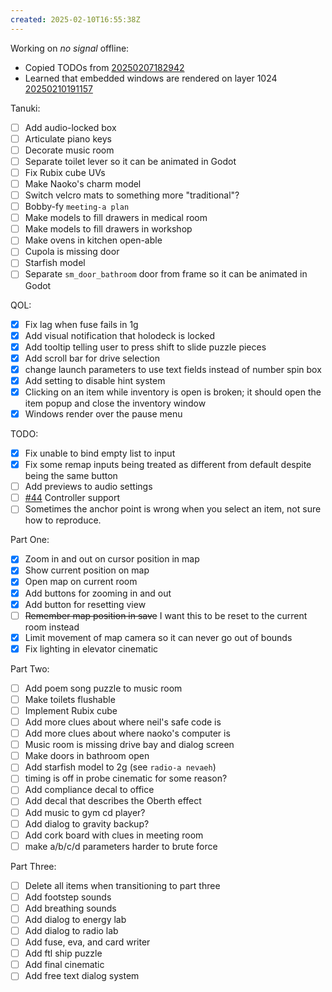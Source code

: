 ```yaml
---
created: 2025-02-10T16:55:38Z
---
```


Working on _no signal_ offline:
- Copied TODOs from [20250207182942](20250207182942.md)
- Learned that embedded windows are rendered on layer 1024 [20250210191157](20250210191157.md)

Tanuki:
- [ ] Add audio-locked box
- [ ] Articulate piano keys
- [ ] Decorate music room
- [ ] Separate toilet lever so it can be animated in Godot
- [ ] Fix Rubix cube UVs
- [ ] Make Naoko's charm model
- [ ] Switch velcro mats to something more "traditional"?
- [ ] Bobby-fy `meeting-a plan`
- [ ] Make models to fill drawers in medical room
- [ ] Make models to fill drawers in workshop
- [ ] Make ovens in kitchen open-able
- [ ] Cupola is missing door
- [ ] Starfish model
- [ ] Separate `sm_door_bathroom` door from frame so it can be animated in Godot

QOL:
- [x] Fix lag when fuse fails in 1g
- [x] Add visual notification that holodeck is locked
- [x] Add tooltip telling user to press shift to slide puzzle pieces
- [x] Add scroll bar for drive selection
- [x] change launch parameters to use text fields instead of number spin box
- [x] Add setting to disable hint system
- [x] Clicking on an item while inventory is open is broken; it should open the item popup and close the inventory window
- [x] Windows render over the pause menu

TODO:
- [x] Fix unable to bind empty list to input
- [x] Fix some remap inputs being treated as different from default despite being the same button
- [ ] Add previews to audio settings
- [ ] [#44](https://gitea.arcturuscollective.com/exodrifter/lost-contact/issues/44) Controller support
- [ ] Sometimes the anchor point is wrong when you select an item, not sure how to reproduce.

Part One:
- [x] Zoom in and out on cursor position in map
- [x] Show current position on map
- [x] Open map on current room
- [x] Add buttons for zooming in and out
- [x] Add button for resetting view
- [ ] ~~Remember map position in save~~ I want this to be reset to the current room instead
- [x] Limit movement of map camera so it can never go out of bounds
- [x] Fix lighting in elevator cinematic

Part Two:
- [ ] Add poem song puzzle to music room
- [ ] Make toilets flushable
- [ ] Implement Rubix cube
- [ ] Add more clues about where neil's safe code is
- [ ] Add more clues about where naoko's computer is
- [ ] Music room is missing drive bay and dialog screen
- [ ] Make doors in bathroom open
- [ ] Add starfish model to 2g (see `radio-a nevaeh`)
- [ ] timing is off in probe cinematic for some reason?
- [ ] Add compliance decal to office
- [ ] Add decal that describes the Oberth effect
- [ ] Add music to gym cd player?
- [ ] Add dialog to gravity backup?
- [ ] Add cork board with clues in meeting room
- [ ] make a/b/c/d parameters harder to brute force

Part Three:
- [ ] Delete all items when transitioning to part three
- [ ] Add footstep sounds
- [ ] Add breathing sounds
- [ ] Add dialog to energy lab
- [ ] Add dialog to radio lab
- [ ] Add fuse, eva, and card writer
- [ ] Add ftl ship puzzle
- [ ] Add final cinematic
- [ ] Add free text dialog system
